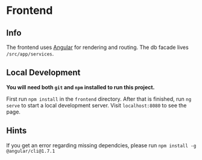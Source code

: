 # Frontend

## Info
The frontend uses [Angular](https://angular.io/) for rendering and routing. The db facade lives `/src/app/services`.

## Local Development
**You will need both `git` and `npm` installed to run this project.**

First run `npm install` in the `frontend` directory. After that is finished, run `ng serve` to start a local development server. Visit 
`localhost:8080` to see the page.

## Hints
If you get an error regarding missing dependcies, please run `npm install -g @angular/cli@1.7.1`